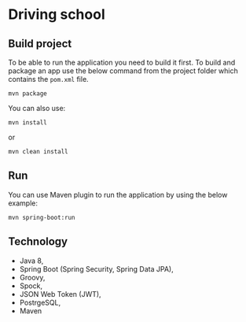 # Driving school
## Build project
To be able to run the application you need to build it first. To build and package
an app use the below command from the project folder which contains the `pom.xml`
file.
```$xslt
mvn package
```
You can also use:
```$xslt
mvn install
```
or
```$xslt
mvn clean install
```
## Run
You can use Maven plugin to run the application by using the below example:
```$xslt
mvn spring-boot:run
```
## Technology
* Java 8,
* Spring Boot (Spring Security, Spring Data JPA),
* Groovy,
* Spock,
* JSON Web Token (JWT),
* PostrgeSQL,
* Maven